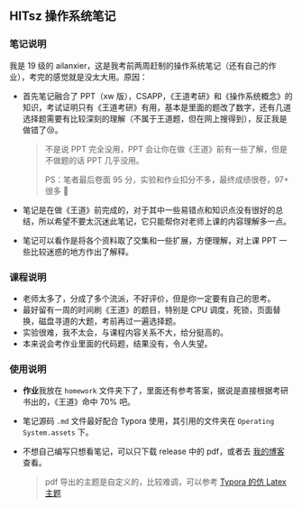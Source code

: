 ## HITsz 操作系统笔记

### 笔记说明

我是 19 级的 ailanxier，这是我考前两周赶制的操作系统笔记（还有自己的作业），考完的感觉就是没太大用。原因：

+ 首先笔记融合了 PPT（xw 版），CSAPP，《王道考研》和《操作系统概念》的知识，考试证明只有《王道考研》有用，基本是里面的题改了数字，还有几道选择题需要有比较深刻的理解（不属于王道题，但在网上搜得到），反正我是做错了:cry:。

  > 不是说 PPT 完全没用，PPT 会让你在做《王道》前有一些了解，但是不做题的话 PPT 几乎没用。
  >
  > PS：笔者最后卷面 95 分，实验和作业扣分不多，最终成绩很卷，97+ 很多 :wilted_flower:

+ 笔记是在做《王道》前完成的，对于其中一些易错点和知识点没有很好的总结，所以希望不要太沉迷此笔记，它只能帮你对老师上课的内容理解多一点。

+ 笔记可以看作是将各个资料取了交集和一些扩展，方便理解，对上课 PPT 一些比较迷惑的地方作出了解释。

### 课程说明

+ 老师太多了，分成了多个流派，不好评价，但是你一定要有自己的思考。
+ 最好留有一周的时间刷《王道》的题目，特别是 CPU 调度，死锁，页面替换，磁盘寻道的大题，考前再过一遍选择题。
+ 实验很难，我不太会，与课程内容关系不大，给分挺高的。
+ 本来说会考作业里面的代码题，结果没有，令人失望。

### 使用说明

+ **作业**我放在 `homework` 文件夹下了，里面还有参考答案，据说是直接根据考研书出的，《王道》命中 70% 吧。

+ 笔记源码 `.md` 文件最好配合 Typora 使用，其引用的文件夹在 `Operating System.assets` 下。

+ 不想自己编写只想看笔记，可以只下载 release 中的 pdf，或者去 [我的博客](https://ailanxier.top/Operating_System) 查看。

  > pdf 导出的主题是自定义的，比较难调，可以参考 [Typora 的仿 Latex 主题](https://github.com/Keldos-Li/typora-latex-theme)